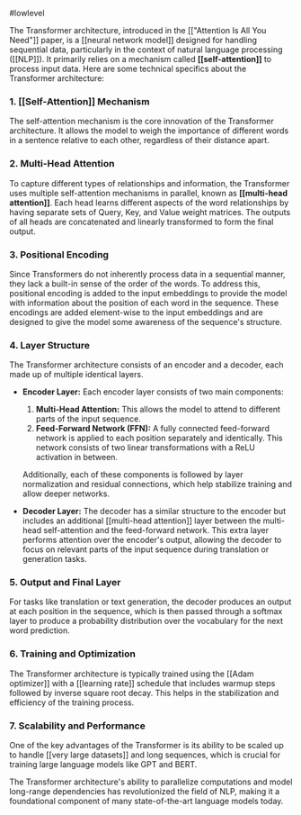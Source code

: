 #lowlevel 

The Transformer architecture, introduced in the [["Attention Is All You Need"]] paper, is a [[neural network model]] designed for handling sequential data, particularly in the context of natural language processing ([[NLP]]). It primarily relies on a mechanism called **[[self-attention]]** to process input data. Here are some technical specifics about the Transformer architecture:

### 1. **[[Self-Attention]] Mechanism**
The self-attention mechanism is the core innovation of the Transformer architecture. It allows the model to weigh the importance of different words in a sentence relative to each other, regardless of their distance apart. 

### 2. **Multi-Head Attention**
To capture different types of relationships and information, the Transformer uses multiple self-attention mechanisms in parallel, known as **[[multi-head attention]]**. Each head learns different aspects of the word relationships by having separate sets of Query, Key, and Value weight matrices. The outputs of all heads are concatenated and linearly transformed to form the final output.

### 3. **Positional Encoding**
Since Transformers do not inherently process data in a sequential manner, they lack a built-in sense of the order of the words. To address this, positional encoding is added to the input embeddings to provide the model with information about the position of each word in the sequence. These encodings are added element-wise to the input embeddings and are designed to give the model some awareness of the sequence's structure.

### 4. **Layer Structure**
The Transformer architecture consists of an encoder and a decoder, each made up of multiple identical layers.

- **Encoder Layer:** Each encoder layer consists of two main components:
  1. **Multi-Head Attention:** This allows the model to attend to different parts of the input sequence.
  2. **Feed-Forward Network (FFN):** A fully connected feed-forward network is applied to each position separately and identically. This network consists of two linear transformations with a ReLU activation in between.

  Additionally, each of these components is followed by layer normalization and residual connections, which help stabilize training and allow deeper networks.

- **Decoder Layer:** The decoder has a similar structure to the encoder but includes an additional [[multi-head attention]] layer between the multi-head self-attention and the feed-forward network. This extra layer performs attention over the encoder's output, allowing the decoder to focus on relevant parts of the input sequence during translation or generation tasks.

### 5. **Output and Final Layer**
For tasks like translation or text generation, the decoder produces an output at each position in the sequence, which is then passed through a softmax layer to produce a probability distribution over the vocabulary for the next word prediction.

### 6. **Training and Optimization**
The Transformer architecture is typically trained using the [[Adam optimizer]] with a [[learning rate]] schedule that includes warmup steps followed by inverse square root decay. This helps in the stabilization and efficiency of the training process.

### 7. **Scalability and Performance**
One of the key advantages of the Transformer is its ability to be scaled up to handle [[very large datasets]] and long sequences, which is crucial for training large language models like GPT and BERT.

The Transformer architecture's ability to parallelize computations and model long-range dependencies has revolutionized the field of NLP, making it a foundational component of many state-of-the-art language models today.